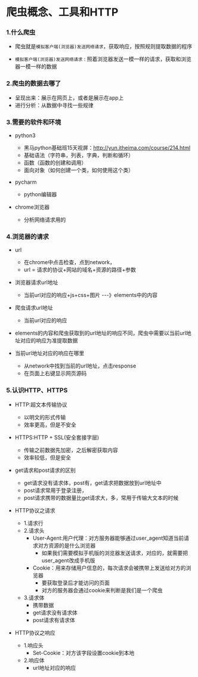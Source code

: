 # 爬虫概念、工具和HTTP
### 1.什么爬虫
- 爬虫就是`模拟客户端(浏览器)发送网络请求`，获取响应，按照规则提取数据的程序

- `模拟客户端(浏览器)发送网络请求` : 照着浏览器发送一模一样的请求，获取和浏览器一模一样的数据

### 2.爬虫的数据去哪了
- 呈现出来：展示在网页上，或者是展示在app上
- 进行分析：从数据中寻找一些规律


### 3.需要的软件和环境
- python3
  - 黑马python基础班15天视屏：http://yun.itheima.com/course/214.html
  - 基础语法（字符串，列表，字典，判断和循环）
  - 函数（函数的创建和调用）
  - 面向对象（如何创建一个类，如何使用这个类）

- pycharm
  - python编辑器

- chrome浏览器
  - 分析网络请求用的

### 4.浏览器的请求
- url
  - 在chrome中点击检查，点到network，
  - url = 请求的协议+网站的域名+资源的路径+参数

- 浏览器请求url地址
  - 当前url对应的响应+js+css+图片 ---》elements中的内容
- 爬虫请求url地址
  - 当前url对应的响应
- elements的内容和爬虫获取到的url地址的响应不同，爬虫中需要以当前url地址对应的响应为准提取数据

- 当前url地址对应的响应在哪里
  - 从network中找到当前的url地址，点击response
  - 在页面上右键显示网页源码


### 5.认识HTTP、HTTPS
- HTTP:超文本传输协议
  - 以明文的形式传输
  - 效率更高，但是不安全
- HTTPS:HTTP + SSL(安全套接字层)
  - 传输之前数据先加密，之后解密获取内容
  - 效率较低，但是安全

- get请求和post请求的区别
  - get请求没有请求体，post有，get请求把数据放到url地址中
  - post请求常用于登录注册，
  - post请求携带的数据量比get请求大，多，常用于传输大文本的时候

- HTTP协议之请求
  - 1.请求行
  - 2.请求头
    - User-Agent:用户代理：对方服务器能够通过user_agent知道当前请求对方资源的是什么浏览器
      - 如果我们需要模拟手机版的浏览器发送请求，对应的，就需要把user_agent改成手机版
    - Cookie：用来存储用户信息的，每次请求会被携带上发送给对方的浏览器
      - 要获取登录后才能访问的页面
      - 对方的服务器会通过cookie来判断是我们是一个爬虫
  - 3.请求体
    - 携带数据
    - get请求没有请求体
    - post请求有请求体
- HTTP协议之响应
  - 1.响应头
    - Set-Cookie：对方该字段设置cookie到本地
  - 2.响应体
    - url地址对应的响应
